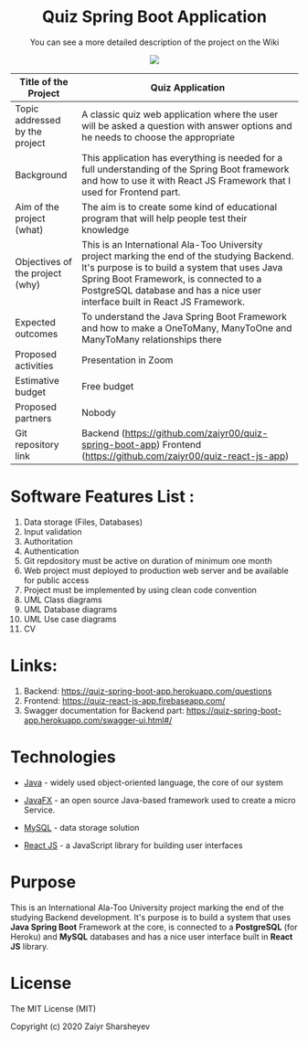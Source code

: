 <h1 align="center"> Quiz Spring Boot Application </h1>
<p align="center">You can see a more detailed description of the project on the Wiki</p>
<p align="center">
  <img src="https://user-images.githubusercontent.com/44166990/56513684-0dd1f580-6555-11e9-8ac0-6466ed3238c2.png">
</p>








Title of the Project | Quiz Application
-- | --
Topic addressed by the project | A classic quiz web application where the user will be asked a question with answer options and he needs to choose the appropriate
Background | This application has everything is needed for a full understanding of the Spring Boot framework and how to use it with React JS Framework that I used for Frontend part.
Aim of the project (what) | The aim is to create some kind of educational program that will help people test their knowledge
Objectives of the project (why) | This is an International Ala-Too University project marking the end of the studying Backend. It's purpose is to build a system that uses Java Spring Boot Framework, is connected to a PostgreSQL database and has a nice user interface built in React JS Framework.
Expected outcomes | To understand the Java Spring Boot Framework and how to make a OneToMany, ManyToOne and ManyToMany relationships there
Proposed activities | Presentation in Zoom
Estimative budget | Free budget
Proposed partners | Nobody
Git repository link | Backend (https://github.com/zaiyr00/quiz-spring-boot-app) Frontend (https://github.com/zaiyr00/quiz-react-js-app)

# Software Features List  :
1.	Data storage (Files, Databases)
2.	Input validation
3.	Authoritation
4.	Authentication
5.	Git repdository must be active on duration of minimum one month
6.	Web project must deployed to production web server and be available for public access
7.	Project must be implemented by using clean code convention
8.	UML Class diagrams
9.	UML Database diagrams
10.	UML Use case diagrams
11.	CV

# Links:
1) Backend: https://quiz-spring-boot-app.herokuapp.com/questions
1) Frontend: https://quiz-react-js-app.firebaseapp.com/
3) Swagger documentation for Backend part: https://quiz-spring-boot-app.herokuapp.com/swagger-ui.html#/

# Technologies

* [Java](https://go.java/) - widely used object-oriented language, the core of our system

* [JavaFX](http://docs.oracle.com/javafx/2/overview/jfxpub-overview.htm) - an open source Java-based framework used to create a micro Service.

* [MySQL](https://www.mysql.com/) - data storage solution

* [React JS](https://reactjs.org/) - a JavaScript library for building user interfaces  

# Purpose

This is an International Ala-Too University project marking the end of the studying Backend development. It's purpose is to build a system that uses **Java Spring Boot** Framework at the core, is connected to a **PostgreSQL** (for Heroku) and **MySQL** databases and has a nice user interface built in **React JS** library.

# License
The MIT License (MIT)

Copyright (c) 2020 Zaiyr Sharsheyev
